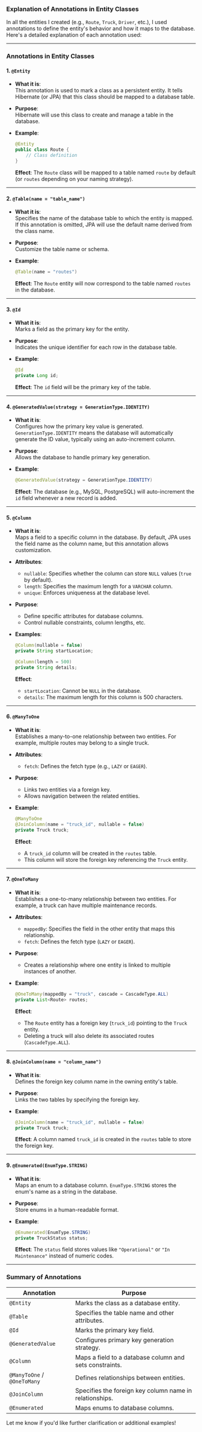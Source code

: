 ### Explanation of Annotations in Entity Classes

In all the entities I created (e.g., `Route`, `Truck`, `Driver`, etc.), I used annotations to define the entity's behavior and how it maps to the database. Here's a detailed explanation of each annotation used:

---

### **Annotations in Entity Classes**

#### 1. **`@Entity`**
- **What it is**:  
  This annotation is used to mark a class as a persistent entity. It tells Hibernate (or JPA) that this class should be mapped to a database table.

- **Purpose**:  
  Hibernate will use this class to create and manage a table in the database.

- **Example**:  
  ```java
  @Entity
  public class Route {
      // Class definition
  }
  ```
  **Effect**: The `Route` class will be mapped to a table named `route` by default (or `routes` depending on your naming strategy).

---

#### 2. **`@Table(name = "table_name")`**
- **What it is**:  
  Specifies the name of the database table to which the entity is mapped. If this annotation is omitted, JPA will use the default name derived from the class name.

- **Purpose**:  
  Customize the table name or schema.

- **Example**:  
  ```java
  @Table(name = "routes")
  ```
  **Effect**: The `Route` entity will now correspond to the table named `routes` in the database.

---

#### 3. **`@Id`**
- **What it is**:  
  Marks a field as the primary key for the entity.

- **Purpose**:  
  Indicates the unique identifier for each row in the database table.

- **Example**:  
  ```java
  @Id
  private Long id;
  ```
  **Effect**: The `id` field will be the primary key of the table.

---

#### 4. **`@GeneratedValue(strategy = GenerationType.IDENTITY)`**
- **What it is**:  
  Configures how the primary key value is generated.  
  `GenerationType.IDENTITY` means the database will automatically generate the ID value, typically using an auto-increment column.

- **Purpose**:  
  Allows the database to handle primary key generation.

- **Example**:  
  ```java
  @GeneratedValue(strategy = GenerationType.IDENTITY)
  ```
  **Effect**: The database (e.g., MySQL, PostgreSQL) will auto-increment the `id` field whenever a new record is added.

---

#### 5. **`@Column`**
- **What it is**:  
  Maps a field to a specific column in the database. By default, JPA uses the field name as the column name, but this annotation allows customization.

- **Attributes**:  
  - `nullable`: Specifies whether the column can store `NULL` values (`true` by default).  
  - `length`: Specifies the maximum length for a `VARCHAR` column.  
  - `unique`: Enforces uniqueness at the database level.

- **Purpose**:  
  - Define specific attributes for database columns.
  - Control nullable constraints, column lengths, etc.

- **Examples**:  
  ```java
  @Column(nullable = false)
  private String startLocation;

  @Column(length = 500)
  private String details;
  ```
  **Effect**:  
  - `startLocation`: Cannot be `NULL` in the database.  
  - `details`: The maximum length for this column is 500 characters.

---

#### 6. **`@ManyToOne`**
- **What it is**:  
  Establishes a many-to-one relationship between two entities. For example, multiple routes may belong to a single truck.

- **Attributes**:  
  - `fetch`: Defines the fetch type (e.g., `LAZY` or `EAGER`).

- **Purpose**:  
  - Links two entities via a foreign key.
  - Allows navigation between the related entities.

- **Example**:  
  ```java
  @ManyToOne
  @JoinColumn(name = "truck_id", nullable = false)
  private Truck truck;
  ```
  **Effect**:  
  - A `truck_id` column will be created in the `routes` table.
  - This column will store the foreign key referencing the `Truck` entity.

---

#### 7. **`@OneToMany`**
- **What it is**:  
  Establishes a one-to-many relationship between two entities. For example, a truck can have multiple maintenance records.

- **Attributes**:  
  - `mappedBy`: Specifies the field in the other entity that maps this relationship.
  - `fetch`: Defines the fetch type (`LAZY` or `EAGER`).

- **Purpose**:  
  - Creates a relationship where one entity is linked to multiple instances of another.

- **Example**:  
  ```java
  @OneToMany(mappedBy = "truck", cascade = CascadeType.ALL)
  private List<Route> routes;
  ```
  **Effect**:  
  - The `Route` entity has a foreign key (`truck_id`) pointing to the `Truck` entity.
  - Deleting a truck will also delete its associated routes (`CascadeType.ALL`).

---

#### 8. **`@JoinColumn(name = "column_name")`**
- **What it is**:  
  Defines the foreign key column name in the owning entity's table.

- **Purpose**:  
  Links the two tables by specifying the foreign key.

- **Example**:  
  ```java
  @JoinColumn(name = "truck_id", nullable = false)
  private Truck truck;
  ```
  **Effect**: A column named `truck_id` is created in the `routes` table to store the foreign key.

---

#### 9. **`@Enumerated(EnumType.STRING)`**
- **What it is**:  
  Maps an enum to a database column. `EnumType.STRING` stores the enum's name as a string in the database.

- **Purpose**:  
  Store enums in a human-readable format.

- **Example**:  
  ```java
  @Enumerated(EnumType.STRING)
  private TruckStatus status;
  ```
  **Effect**: The `status` field stores values like `"Operational"` or `"In Maintenance"` instead of numeric codes.

---

### Summary of Annotations

| Annotation                  | Purpose                                                                 |
|-----------------------------|-------------------------------------------------------------------------|
| `@Entity`                   | Marks the class as a database entity.                                  |
| `@Table`                    | Specifies the table name and other attributes.                         |
| `@Id`                       | Marks the primary key field.                                           |
| `@GeneratedValue`           | Configures primary key generation strategy.                            |
| `@Column`                   | Maps a field to a database column and sets constraints.                |
| `@ManyToOne` / `@OneToMany` | Defines relationships between entities.                                |
| `@JoinColumn`               | Specifies the foreign key column name in relationships.                |
| `@Enumerated`               | Maps enums to database columns.                                        |

Let me know if you'd like further clarification or additional examples!